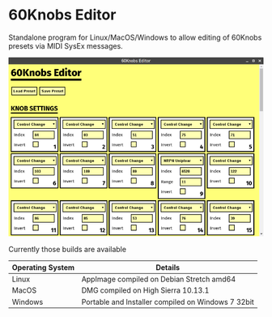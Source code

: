 # 60Knobs Editor

Standalone program for Linux/MacOS/Windows to allow editing of 60Knobs presets via MIDI SysEx messages.

![Screenshot](./screenshot.png)

Currently those builds are available

| Operating System | Details |
| ----| --------|
| Linux | AppImage compiled on Debian Stretch amd64 |
| MacOS | DMG compiled on High Sierra 10.13.1 |
| Windows | Portable and Installer compiled on Windows 7 32bit |
